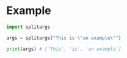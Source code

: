 # Example
```python
import splitargs

args = splitargs("This is \"an example\"")

print(args) # ['This', 'is', 'an example']
```